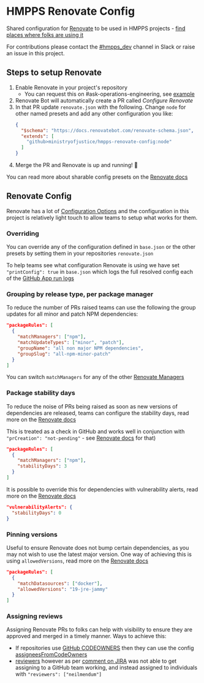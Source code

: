 # HMPPS Renovate Config

Shared configuration for [Renovate](https://docs.renovatebot.com) to be used in HMPPS projects - [find places where folks are using it](https://github.com/search?q=user%3Aministryofjustice+hmpps-renovate-config&type=code&ref=advsearch&l=&l=)

For contributions please contact the [#hmpps_dev](https://mojdt.slack.com/archives/C69NWE339) channel in Slack or raise an issue in this project.

## Steps to setup Renovate

1. Enable Renovate in your project's repository
   - You can request this on #ask-operations-engineering, see [example](https://mojdt.slack.com/archives/C01BUKJSZD4/p1666077244584669)
2. Renovate Bot will automatically create a PR called _Configure Renovate_
3. In that PR update `renovate.json` with the following. Change `node` for other named presets and add any other configuration you like:
   ```json
   {
     "$schema": "https://docs.renovatebot.com/renovate-schema.json",
     "extends": [
       "github>ministryofjustice/hmpps-renovate-config:node"
     ]
   }
   ```
4. Merge the PR and Renovate is up and running! 🎉

You can read more about sharable config presets on the [Renovate docs](https://docs.renovatebot.com/config-presets/)

## Renovate Config

Renovate has a lot of [Configuration Options](https://docs.renovatebot.com/configuration-options/) and the configuration in this project is relatively light touch to allow teams to setup what works for them.

### Overriding

You can override any of the configuration defined in `base.json` or the other presets by setting them in your repositories `renovate.json`

To help teams see what configuration Renovate is using we have set `"printConfig": true` in `base.json` which logs the full resolved config each of the [GitHub App run logs](https://app.renovatebot.com/dashboard#github/ministryofjustice)

### Grouping by release type, per package manager

To reduce the number of PRs raised teams can use the following the group updates for all minor and patch NPM dependencies:  

```json
"packageRules": [
  {
    "matchManagers": ["npm"],
    "matchUpdateTypes": ["minor", "patch"],
    "groupName": "all non major NPM dependencies",
    "groupSlug": "all-npm-minor-patch"
  }
]
```

You can switch `matchManagers` for any of the other [Renovate Managers](https://docs.renovatebot.com/modules/manager/)

### Package stability days

To reduce the noise of PRs being raised as soon as new versions of dependencies are released, teams can configure the stability days, read more on the [Renovate docs](https://docs.renovatebot.com/configuration-options/#stabilitydays)

This is treated as a check in GitHub and works well in conjunction with `"prCreation": "not-pending"` - see [Renovate docs](https://docs.renovatebot.com/configuration-options/#prcreation) for that)

```json
"packageRules": [
  {
    "matchManagers": ["npm"],
    "stabilityDays": 3
  }
]
```

It is possible to override this for dependencies with vulnerability alerts, read more on the [Renovate docs](https://docs.renovatebot.com/configuration-options/#vulnerabilityalerts)

```json
"vulnerabilityAlerts": {
  "stabilityDays": 0
}
```

### Pinning versions

Useful to ensure Renovate does not bump certain dependencies, as you may not wish to use the latest major version. One way of achieving this is using `allowedVersions`, read more on the [Renovate docs](https://docs.renovatebot.com/configuration-options/#allowedversions)

```json
"packageRules": [
  {
    "matchDatasources": ["docker"],
    "allowedVersions": "19-jre-jammy"
  }
]
```

### Assigning reviews

Assigning Renovate PRs to folks can help with visibility to ensure they are approved and merged in a timely manner. Ways to achieve this:
 - If repositories use [GitHub CODEOWNERS](https://docs.github.com/en/repositories/managing-your-repositorys-settings-and-features/customizing-your-repository/about-code-owners) then they can use the config [assigneesFromCodeOwners](https://docs.renovatebot.com/configuration-options/#assigneesfromcodeowners)
 - [reviewers](https://docs.renovatebot.com/configuration-options/#reviewers) however as per [comment on JIRA](https://dsdmoj.atlassian.net/browse/HEAT-39?focusedCommentId=257543) was not able to get assigning to a GitHub team working, and instead assigned to individuals with `"reviewers": ["neilmendum"]`
